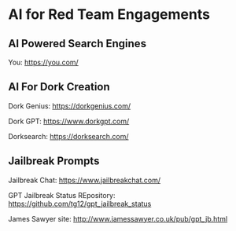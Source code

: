 # AI for Red Team Engagements

## AI Powered Search Engines

You:
https://you.com/

## AI For Dork Creation

Dork Genius: 
https://dorkgenius.com/

Dork GPT:
https://www.dorkgpt.com/

Dorksearch:
https://dorksearch.com/

## Jailbreak Prompts

Jailbreak Chat:
https://www.jailbreakchat.com/

GPT Jailbreak Status REpository:
https://github.com/tg12/gpt_jailbreak_status

James Sawyer site:
http://www.jamessawyer.co.uk/pub/gpt_jb.html

